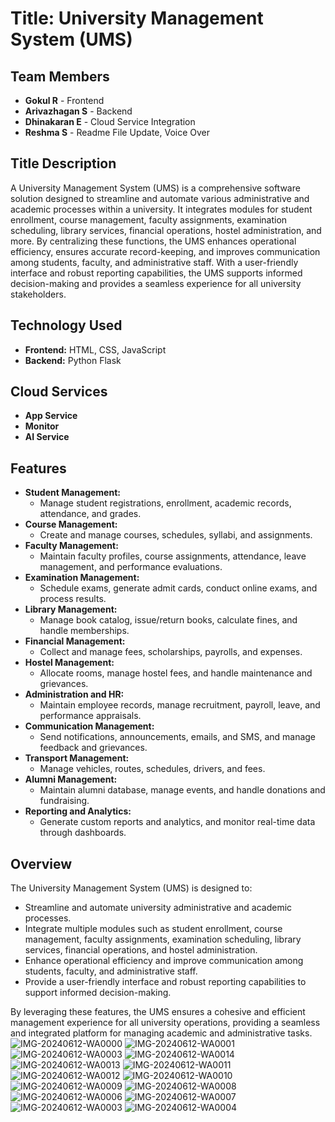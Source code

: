 #  Title: University Management System (UMS)

## Team Members
- **Gokul R** - Frontend
- **Arivazhagan S** - Backend
- **Dhinakaran E** - Cloud Service Integration
- **Reshma S** - Readme File Update, Voice Over

## Title Description
A University Management System (UMS) is a comprehensive software solution designed to streamline and automate various administrative and academic processes within a university. It integrates modules for student enrollment, course management, faculty assignments, examination scheduling, library services, financial operations, hostel administration, and more. By centralizing these functions, the UMS enhances operational efficiency, ensures accurate record-keeping, and improves communication among students, faculty, and administrative staff. With a user-friendly interface and robust reporting capabilities, the UMS supports informed decision-making and provides a seamless experience for all university stakeholders.
## Technology Used
- **Frontend:** HTML, CSS, JavaScript
- **Backend:** Python Flask

## Cloud Services
- **App Service**
- **Monitor**
- **AI Service**

## Features
- **Student Management:**
  - Manage student registrations, enrollment, academic records, attendance, and grades.
- **Course Management:**
  - Create and manage courses, schedules, syllabi, and assignments.
- **Faculty Management:**
  - Maintain faculty profiles, course assignments, attendance, leave management, and performance evaluations.
- **Examination Management:**
  - Schedule exams, generate admit cards, conduct online exams, and process results.
- **Library Management:**
  - Manage book catalog, issue/return books, calculate fines, and handle memberships.
- **Financial Management:**
  - Collect and manage fees, scholarships, payrolls, and expenses.
- **Hostel Management:**
  - Allocate rooms, manage hostel fees, and handle maintenance and grievances.
- **Administration and HR:**
  - Maintain employee records, manage recruitment, payroll, leave, and performance appraisals.
- **Communication Management:**
  - Send notifications, announcements, emails, and SMS, and manage feedback and grievances.
- **Transport Management:**
  - Manage vehicles, routes, schedules, drivers, and fees.
- **Alumni Management:**
  - Maintain alumni database, manage events, and handle donations and fundraising.
- **Reporting and Analytics:**
  - Generate custom reports and analytics, and monitor real-time data through dashboards.

## Overview
The University Management System (UMS) is designed to:
- Streamline and automate university administrative and academic processes.
- Integrate multiple modules such as student enrollment, course management, faculty assignments, examination scheduling, library services, financial operations, and hostel administration.
- Enhance operational efficiency and improve communication among students, faculty, and administrative staff.
- Provide a user-friendly interface and robust reporting capabilities to support informed decision-making.

By leveraging these features, the UMS ensures a cohesive and efficient management experience for all university operations, providing a seamless and integrated platform for managing academic and administrative tasks.
![IMG-20240612-WA0000](https://github.com/gokulkrishr/university-management/assets/144883745/70ca2b3f-74ab-4654-afa4-52c607a56fb4)
![IMG-20240612-WA0001](https://github.com/gokulkrishr/university-management/assets/144883745/36a99185-1edc-43dc-8fde-5665b60e5e9b)
![IMG-20240612-WA0003](https://github.com/gokulkrishr/university-management/assets/144883745/d7d533fa-c859-402b-98b0-a4f71fbc591d)
![IMG-20240612-WA0014](https://github.com/gokulkrishr/university-management/assets/144883745/5eae25bf-0777-4ce3-8b73-d36a1cfc3160)
![IMG-20240612-WA0013](https://github.com/gokulkrishr/university-management/assets/144883745/640275ef-236b-4eb2-8406-a4c2a238e497)
![IMG-20240612-WA0011](https://github.com/gokulkrishr/university-management/assets/144883745/8fc5ddd0-a578-45ed-8d42-01161f60618b)
![IMG-20240612-WA0012](https://github.com/gokulkrishr/university-management/assets/144883745/941eacd7-2841-439d-967b-5bb672bde3c9)
![IMG-20240612-WA0010](https://github.com/gokulkrishr/university-management/assets/144883745/5150dde3-ce2c-47db-94a5-3601b1f9c57b)
![IMG-20240612-WA0009](https://github.com/gokulkrishr/university-management/assets/144883745/754c30e6-ea4e-4ad3-a7ef-cfe4c09d64aa)
![IMG-20240612-WA0008](https://github.com/gokulkrishr/university-management/assets/144883745/9494e8c7-1ee0-42f2-b17e-5f6d3b3761a6)
![IMG-20240612-WA0006](https://github.com/gokulkrishr/university-management/assets/144883745/a68855ef-23ff-48a5-9bf5-57311b53d372)
![IMG-20240612-WA0007](https://github.com/gokulkrishr/university-management/assets/144883745/79bba54d-2c8b-4280-9d29-785d1227eaa7)
![IMG-20240612-WA0003](https://github.com/gokulkrishr/university-management/assets/144883745/9362d7d4-9337-4697-a145-4da1219ce95e)
![IMG-20240612-WA0004](https://github.com/gokulkrishr/university-management/assets/144883745/1f4c1cc8-f948-49cf-b803-9cf505cef8bc)




